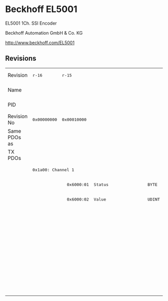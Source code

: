 # Beckhoff EL5001

EL5001 1Ch. SSI Encoder

Beckhoff Automation GmbH & Co. KG

http://www.beckhoff.com/EL5001

## Revisions
<table>
<tr >
<td>Revision</td>
<td><pre>r-16</pre></td>
<td><pre>r-15</pre></td>
<td><pre>r1000</pre></td>
<td><pre>r1001</pre></td>
<td><pre>r1002</pre></td>
<td><pre>r1003</pre></td>
<td><pre>r1004</pre></td>
<td><pre>r1005</pre></td>
<td><pre>r9979</pre></td>
<td><pre>r9980</pre></td>
</tr>
<tr >
<td>Name</td>
<td colspan=10 align="center"><pre>EL5001 1Ch. SSI Encoder</pre></td>
</tr>
<tr >
<td>PID</td>
<td colspan=10 align="center"><pre>0x13893052</pre></td>
</tr>
<tr >
<td>Revision No</td>
<td><pre>0x00000000</pre></td>
<td><pre>0x00010000</pre></td>
<td><pre>0x03f80000</pre></td>
<td><pre>0x03f90000</pre></td>
<td><pre>0x03fa0000</pre></td>
<td><pre>0x03fb0000</pre></td>
<td><pre>0x03fc0000</pre></td>
<td><pre>0x03fd0000</pre></td>
<td><pre>0x270b0000</pre></td>
<td><pre>0x270c0000</pre></td>
</tr>
<tr >
<td>Same PDOs as</td>
<td colspan=10 align="center"><pre></pre></td>
</tr>
<tr class="txpdo pdosection">
<td rowspan=10 valign=top>TX PDOs</td>
<td colspan=8 align="left"></td>
<td colspan=2 align="left"><pre>: </pre></td>
<td></td>
</tr>
<tr class="txpdo pdosection">
<td colspan=8 align="left"><pre>0x1a00: Channel 1</pre></td>
<td colspan=2 align="left"></td>
</tr>
<tr class="txpdo">
<td></td>
<td><pre>  0x6000:01  Status                BYTE</pre></td>
<td colspan=8 align="left"></td>
</tr>
<tr class="txpdo">
<td></td>
<td><pre>  0x6000:02  Value                 UDINT</pre></td>
<td colspan=8 align="left"></td>
</tr>
<tr class="txpdo pdosection">
<td colspan=2 align="left"></td>
<td colspan=6 align="left"><pre>0x1a01: SSI Inputs</pre></td>
<td colspan=2 align="left"></td>
</tr>
<tr class="txpdo">
<td colspan=2 align="left"></td>
<td><pre>  0x6010:01  Data error            BOOL</pre></td>
<td colspan=5 align="left"><pre>  0x6010:01  Status__Data error    BOOL</pre></td>
<td colspan=2 align="left"></td>
</tr>
<tr class="txpdo">
<td colspan=2 align="left"></td>
<td><pre>  0x6010:02  Frame error           BOOL</pre></td>
<td colspan=5 align="left"><pre>  0x6010:02  Status__Frame error   BOOL</pre></td>
<td colspan=2 align="left"></td>
</tr>
<tr class="txpdo">
<td colspan=2 align="left"></td>
<td><pre>  0x6010:03  Power failure         BOOL</pre></td>
<td colspan=5 align="left"><pre>  0x6010:03  Status__Power failure  BOOL</pre></td>
<td colspan=2 align="left"></td>
</tr>
<tr class="txpdo">
<td colspan=7 align="left"></td>
<td><pre>  0x6010:0e  Status__Sync error    BOOL</pre></td>
<td colspan=2 align="left"></td>
</tr>
<tr class="txpdo">
<td colspan=2 align="left"></td>
<td colspan=6 align="left"><pre>  0x6010:11  Counter value         UDINT</pre></td>
<td colspan=2 align="left"></td>
</tr>
</table>
